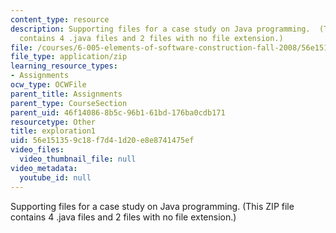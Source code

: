 ```yaml
---
content_type: resource
description: Supporting files for a case study on Java programming.  (This ZIP file
  contains 4 .java files and 2 files with no file extension.)
file: /courses/6-005-elements-of-software-construction-fall-2008/56e151359c18f7d41d20e8e8741475ef_exploration1.zip
file_type: application/zip
learning_resource_types:
- Assignments
ocw_type: OCWFile
parent_title: Assignments
parent_type: CourseSection
parent_uid: 46f14086-8b5c-96b1-61bd-176ba0cdb171
resourcetype: Other
title: exploration1
uid: 56e15135-9c18-f7d4-1d20-e8e8741475ef
video_files:
  video_thumbnail_file: null
video_metadata:
  youtube_id: null
---
```

Supporting files for a case study on Java programming.  (This ZIP file contains 4 .java files and 2 files with no file extension.)

